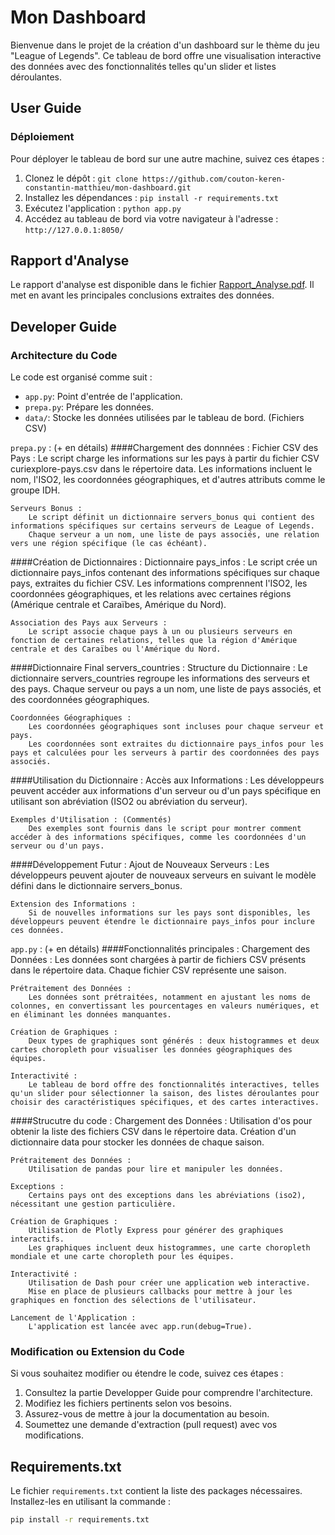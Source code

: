 # Mon Dashboard

Bienvenue dans le projet de la création d'un dashboard sur le thème du jeu "League of Legends". Ce tableau de bord offre une visualisation interactive des données avec des fonctionnalités telles qu'un slider et listes déroulantes.

## User Guide

### Déploiement

Pour déployer le tableau de bord sur une autre machine, suivez ces étapes :

1. Clonez le dépôt : `git clone https://github.com/couton-keren-constantin-matthieu/mon-dashboard.git`
2. Installez les dépendances : `pip install -r requirements.txt`
3. Exécutez l'application : `python app.py`
4. Accédez au tableau de bord via votre navigateur à l'adresse : `http://127.0.0.1:8050/`

## Rapport d'Analyse

Le rapport d'analyse est disponible dans le fichier [Rapport_Analyse.pdf](Rapport_Analyse.pdf). Il met en avant les principales conclusions extraites des données.

## Developer Guide

### Architecture du Code

Le code est organisé comme suit :

- `app.py`: Point d'entrée de l'application.
- `prepa.py`: Prépare les données.
- `data/`: Stocke les données utilisées par le tableau de bord. (Fichiers CSV)

`prepa.py` : (+ en détails) 
####Chargement des donnnées :
    Fichier CSV des Pays :
        Le script charge les informations sur les pays à partir du fichier CSV curiexplore-pays.csv dans le répertoire data.
        Les informations incluent le nom, l'ISO2, les coordonnées géographiques, et d'autres attributs comme le groupe IDH.

    Serveurs Bonus :
        Le script définit un dictionnaire servers_bonus qui contient des informations spécifiques sur certains serveurs de League of Legends.
        Chaque serveur a un nom, une liste de pays associés, une relation vers une région spécifique (le cas échéant).
		
####Création de Dictionnaires :
    Dictionnaire pays_infos :
        Le script crée un dictionnaire pays_infos contenant des informations spécifiques sur chaque pays, extraites du fichier CSV.
        Les informations comprennent l'ISO2, les coordonnées géographiques, et les relations avec certaines régions (Amérique centrale et Caraïbes, Amérique du Nord).

    Association des Pays aux Serveurs :
        Le script associe chaque pays à un ou plusieurs serveurs en fonction de certaines relations, telles que la région d'Amérique centrale et des Caraïbes ou l'Amérique du Nord.
		
####Dictionnaire Final servers_countries :
    Structure du Dictionnaire :
        Le dictionnaire servers_countries regroupe les informations des serveurs et des pays.
        Chaque serveur ou pays a un nom, une liste de pays associés, et des coordonnées géographiques.

    Coordonnées Géographiques :
        Les coordonnées géographiques sont incluses pour chaque serveur et pays.
        Les coordonnées sont extraites du dictionnaire pays_infos pour les pays et calculées pour les serveurs à partir des coordonnées des pays associés.

####Utilisation du Dictionnaire :
    Accès aux Informations : 
        Les développeurs peuvent accéder aux informations d'un serveur ou d'un pays spécifique en utilisant son abréviation (ISO2 ou abréviation du serveur).

    Exemples d'Utilisation : (Commentés)
        Des exemples sont fournis dans le script pour montrer comment accéder à des informations spécifiques, comme les coordonnées d'un serveur ou d'un pays.

####Développement Futur :
	Ajout de Nouveaux Serveurs :
        Les développeurs peuvent ajouter de nouveaux serveurs en suivant le modèle défini dans le dictionnaire servers_bonus.

    Extension des Informations :
        Si de nouvelles informations sur les pays sont disponibles, les développeurs peuvent étendre le dictionnaire pays_infos pour inclure ces données.


`app.py` : (+ en détails) 
####Fonctionnalités principales :
    Chargement des Données :
        Les données sont chargées à partir de fichiers CSV présents dans le répertoire data. Chaque fichier CSV représente une saison.

    Prétraitement des Données :
        Les données sont prétraitées, notamment en ajustant les noms de colonnes, en convertissant les pourcentages en valeurs numériques, et en éliminant les données manquantes.

    Création de Graphiques :
        Deux types de graphiques sont générés : deux histogrammes et deux cartes choropleth pour visualiser les données géographiques des équipes.

    Interactivité :
        Le tableau de bord offre des fonctionnalités interactives, telles qu'un slider pour sélectionner la saison, des listes déroulantes pour choisir des caractéristiques spécifiques, et des cartes interactives.

####Strucutre du code :
	Chargement des Données :
        Utilisation d'os pour obtenir la liste des fichiers CSV dans le répertoire data.
        Création d'un dictionnaire data pour stocker les données de chaque saison.

    Prétraitement des Données :
        Utilisation de pandas pour lire et manipuler les données.
		
	Exceptions :
		Certains pays ont des exceptions dans les abréviations (iso2), nécessitant une gestion particulière.

    Création de Graphiques :
        Utilisation de Plotly Express pour générer des graphiques interactifs.
        Les graphiques incluent deux histogrammes, une carte choropleth mondiale et une carte choropleth pour les équipes.

    Interactivité :
        Utilisation de Dash pour créer une application web interactive.
        Mise en place de plusieurs callbacks pour mettre à jour les graphiques en fonction des sélections de l'utilisateur.
	
	Lancement de l'Application :
		L'application est lancée avec app.run(debug=True).
	
### Modification ou Extension du Code

Si vous souhaitez modifier ou étendre le code, suivez ces étapes :

1. Consultez la partie Developper Guide pour comprendre l'architecture.
2. Modifiez les fichiers pertinents selon vos besoins.
3. Assurez-vous de mettre à jour la documentation au besoin.
4. Soumettez une demande d'extraction (pull request) avec vos modifications.

## Requirements.txt

Le fichier `requirements.txt` contient la liste des packages nécessaires. Installez-les en utilisant la commande :

```bash
pip install -r requirements.txt
